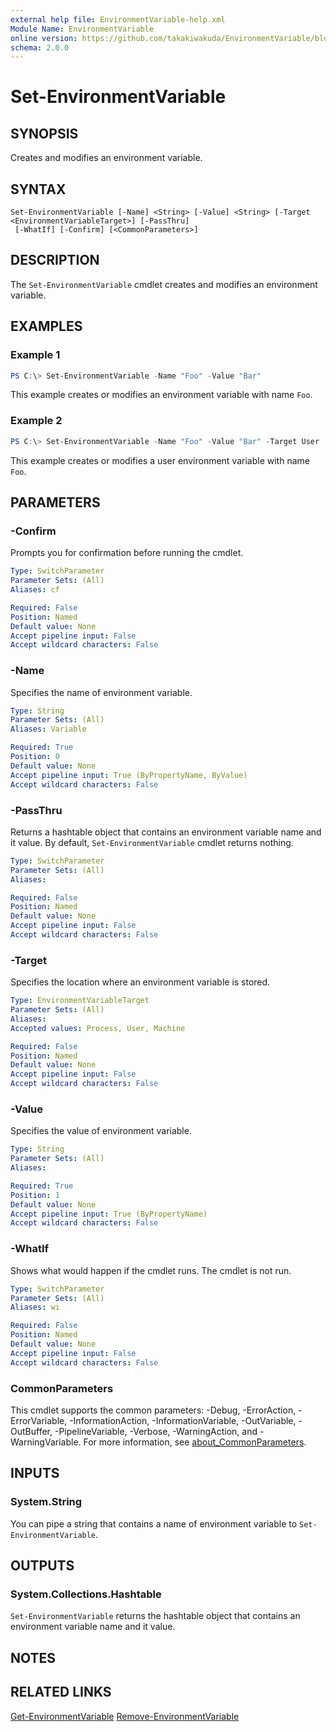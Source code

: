 ```yaml
---
external help file: EnvironmentVariable-help.xml
Module Name: EnvironmentVariable
online version: https://github.com/takakiwakuda/EnvironmentVariable/blob/main/docs/Set-EnvironmentVariable.md
schema: 2.0.0
---
```


# Set-EnvironmentVariable

## SYNOPSIS
Creates and modifies an environment variable.

## SYNTAX

```
Set-EnvironmentVariable [-Name] <String> [-Value] <String> [-Target <EnvironmentVariableTarget>] [-PassThru]
 [-WhatIf] [-Confirm] [<CommonParameters>]
```

## DESCRIPTION
The `Set-EnvironmentVariable` cmdlet creates and modifies an environment variable.

## EXAMPLES

### Example 1
```powershell
PS C:\> Set-EnvironmentVariable -Name "Foo" -Value "Bar"
```

This example creates or modifies an environment variable with name `Foo`.

### Example 2
```powershell
PS C:\> Set-EnvironmentVariable -Name "Foo" -Value "Bar" -Target User
```

This example creates or modifies a user environment variable with name `Foo`.

## PARAMETERS

### -Confirm
Prompts you for confirmation before running the cmdlet.

```yaml
Type: SwitchParameter
Parameter Sets: (All)
Aliases: cf

Required: False
Position: Named
Default value: None
Accept pipeline input: False
Accept wildcard characters: False
```

### -Name
Specifies the name of environment variable.

```yaml
Type: String
Parameter Sets: (All)
Aliases: Variable

Required: True
Position: 0
Default value: None
Accept pipeline input: True (ByPropertyName, ByValue)
Accept wildcard characters: False
```

### -PassThru
Returns a hashtable object that contains an environment variable name and it value. By default, `Set-EnvironmentVariable` cmdlet returns nothing.

```yaml
Type: SwitchParameter
Parameter Sets: (All)
Aliases:

Required: False
Position: Named
Default value: None
Accept pipeline input: False
Accept wildcard characters: False
```

### -Target
Specifies the location where an environment variable is stored.

```yaml
Type: EnvironmentVariableTarget
Parameter Sets: (All)
Aliases:
Accepted values: Process, User, Machine

Required: False
Position: Named
Default value: None
Accept pipeline input: False
Accept wildcard characters: False
```

### -Value
Specifies the value of environment variable.

```yaml
Type: String
Parameter Sets: (All)
Aliases:

Required: True
Position: 1
Default value: None
Accept pipeline input: True (ByPropertyName)
Accept wildcard characters: False
```

### -WhatIf
Shows what would happen if the cmdlet runs.
The cmdlet is not run.

```yaml
Type: SwitchParameter
Parameter Sets: (All)
Aliases: wi

Required: False
Position: Named
Default value: None
Accept pipeline input: False
Accept wildcard characters: False
```

### CommonParameters
This cmdlet supports the common parameters: -Debug, -ErrorAction, -ErrorVariable, -InformationAction, -InformationVariable, -OutVariable, -OutBuffer, -PipelineVariable, -Verbose, -WarningAction, and -WarningVariable. For more information, see [about_CommonParameters](http://go.microsoft.com/fwlink/?LinkID=113216).

## INPUTS

### System.String
You can pipe a string that contains a name of environment variable to `Set-EnvironmentVariable`.

## OUTPUTS

### System.Collections.Hashtable
`Set-EnvironmentVariable` returns the hashtable object that contains an environment variable name and it value.

## NOTES

## RELATED LINKS

[Get-EnvironmentVariable](https://github.com/takakiwakuda/EnvironmentVariable/blob/main/docs/Get-EnvironmentVariable.md)
[Remove-EnvironmentVariable](https://github.com/takakiwakuda/EnvironmentVariable/blob/main/docs/Remove-EnvironmentVariable.md)
